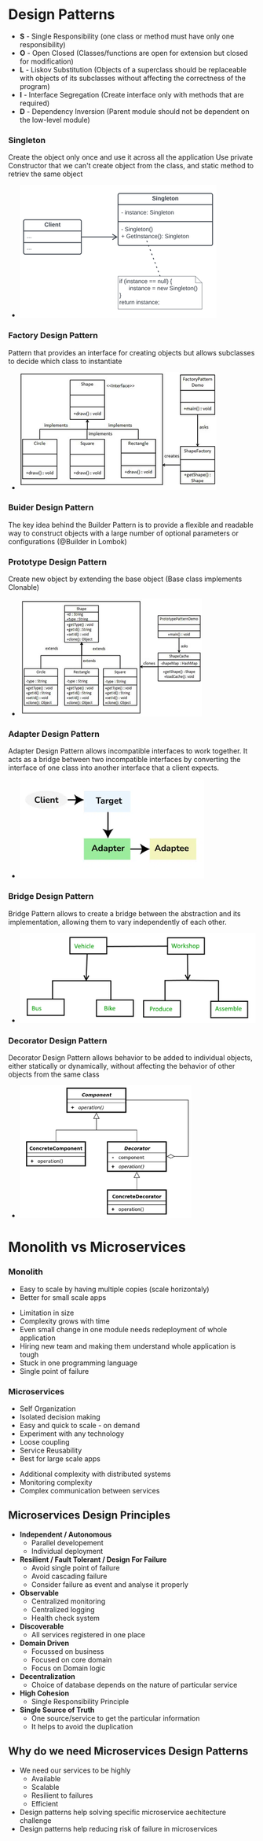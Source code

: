 # Design Patterns
- **S** - Single Responsibility (one class or method must have only one responsibility)
- **O** - Open Closed (Classes/functions are open for extension but closed for modification)
- **L** - Liskov Substitution (Objects of a superclass should be replaceable with objects of its subclasses without affecting the correctness of the program)
- **I** - Interface Segregation (Create interface only with methods that are required)
- **D** - Dependency Inversion (Parent module should not be dependent on the low-level module)
### Singleton
Create the object only once and use it across all the application
Use private Constructor that we can't create object from the class, and static method to retriev the same object
- ![alt text](../static/singleton-dp.png)
### Factory Design Pattern
Pattern that provides an interface for creating objects but allows subclasses to decide which class to instantiate
- ![alt text](../static/factory-dp.png)
### Buider Design Pattern
The key idea behind the Builder Pattern is to provide a flexible and readable way to construct objects with a large number of optional parameters or configurations (@Builder in Lombok)
### Prototype Design Pattern
Create new object by extending the base object (Base class implements Clonable)
- ![alt text](../static/prototype-dp.png)
### Adapter Design Pattern
Adapter Design Pattern allows incompatible interfaces to work together. It acts as a bridge between two incompatible interfaces by converting the interface of one class into another interface that a client expects.
- ![alt text](../static/adapter-dp.png)
### Bridge Design Pattern 
Bridge Pattern allows to create a bridge between the abstraction and its implementation, allowing them to vary independently of each other. 
- ![alt text](../static/bridge-dp.png)
### Decorator Design Pattern
Decorator Design Pattern allows behavior to be added to individual objects, either statically or dynamically, without affecting the behavior of other objects from the same class
- ![alt text](../static/decorator-dp.png)
# Monolith vs Microservices
### Monolith
+ Easy to scale by having multiple copies (scale horizontaly)
+ Better for small scale apps
- Limitation in size
- Complexity grows with time
- Even small change in one module needs redeployment of whole application
- Hiring new team and making them understand whole application is tough
- Stuck in one programming language
- Single point of failure
### Microservices
+ Self Organization
+ Isolated decision making
+ Easy and quick to scale - on demand
+ Experiment with any technology
+ Loose coupling
+ Service Reusability
+ Best for large scale apps
- Additional complexity with distributed systems
- Monitoring complexity
- Complex communication between services
## Microservices Design Principles
- **Independent / Autonomous**
    - Parallel developement
    - Individual deployment
- **Resilient / Fault Tolerant / Design For Failure**
    - Avoid single point of failure
    - Avoid cascading failure
    - Consider failure as event and analyse it properly
- **Observable**
    - Centralized monitoring
    - Centralized logging
    - Health check system
- **Discoverable**
    - All services registered in one place
- **Domain Driven**
    - Focussed on business
    - Focused on core domain
    - Focus on Domain logic
- **Decentralization**
    - Choice of database depends on the nature of particular service
- **High Cohesion**
    - Single Responsibility Principle
- **Single Source of Truth**
    - One source/service to get the particular information
    - It helps to avoid the duplication
## Why do we need Microservices Design Patterns
- We need our services to be highly
    - Available
    - Scalable
    - Resilient to failures
    - Efficient
- Design patterns help solving specific microservice aechitecture challenge
- Design patterns help reducing risk of failure in microservices